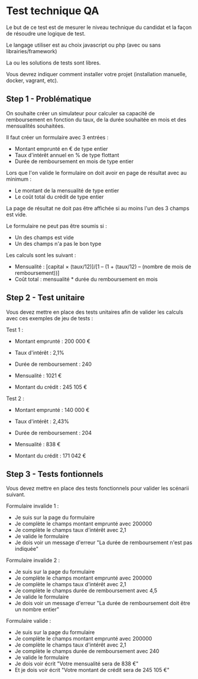 # Test technique QA

Le but de ce test est de mesurer le niveau technique du candidat et la façon de résoudre une logique de test.

Le langage utiliser est au choix javascript ou php (avec ou sans librairies/framework)

La ou les solutions de tests sont libres.

Vous devrez indiquer comment installer votre projet (installation manuelle, docker, vagrant, etc).

## Step 1 - Problématique

On souhaite créer un simulateur pour calculer sa capacité de remboursement en fonction du taux, de la durée souhaitée en mois et des mensualités souhaitées.

Il faut créer un formulaire avec 3 entrées :
 - Montant emprunté en € de type entier
 - Taux d'intérêt annuel en % de type flottant
 - Durée de remboursement en mois de type entier

Lors que l'on valide le formulaire on doit avoir en page de résultat avec au minimum :
 - Le montant de la mensualité de type entier
 - Le coût total du crédit de type entier

La page de résultat ne doit pas être affichée si au moins l'un des 3 champs est vide.

Le formulaire ne peut pas être soumis si :
 - Un des champs est vide
 - Un des champs n'a pas le bon type

Les calculs sont les suivant :

 - Mensualité : [capital × (taux/12)]/[1 – (1 + (taux/12) – (nombre de mois de remboursement))]
 - Coût total : mensualité * durée du remboursement en mois


## Step 2 - Test unitaire

Vous devez mettre en place des tests unitaires afin de valider les calculs avec ces exemples de jeu de tests :

Test 1 :
 - Montant emprunté : 200 000 €
 - Taux d'intérêt : 2,1%
 - Durée de remboursement : 240

 - Mensualité : 1021 €
 - Montant du crédit : 245 105 €

Test 2 :
 - Montant emprunté : 140 000 €
 - Taux d'intérêt : 2,43%
 - Durée de remboursement : 204

 - Mensualité : 838 €
 - Montant du crédit : 171 042 €


## Step 3 - Tests fontionnels

Vous devez mettre en place des tests fonctionnels pour valider les scénarii suivant.

Formulaire invalide 1 :

 - Je suis sur la page du formulaire
 - Je complète le champs montant emprunté avec 200000
 - Je complète le champs taux d'intérêt avec 2,1
 - Je valide le formulaire
 - Je dois voir un message d'erreur "La durée de remboursement n'est pas indiquée"

Formulaire invalide 2 :

 - Je suis sur la page du formulaire
 - Je complète le champs montant emprunté avec 200000
 - Je complète le champs taux d'intérêt avec 2,1
 - Je complète le champs durée de remboursement avec 4,5
 - Je valide le formulaire
 - Je dois voir un message d'erreur "La durée de remboursement doit être un nombre entier"

Formulaire valide :
 - Je suis sur la page du formulaire
 - Je complète le champs montant emprunté avec 200000
 - Je complète le champs taux d'intérêt avec 2,1
 - Je complète le champs durée de remboursement avec 240
 - Je valide le formulaire
 - Je dois voir écrit "Votre mensualité sera de 838 €"
 - Et je dois voir écrit "Votre montant de crédit sera de 245 105 €"
